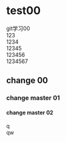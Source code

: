 # test00
git学习00  
123  
1234  
12345  
123456  
1234567
## change 00
### change master 01
#### change master 02
q  
qw 